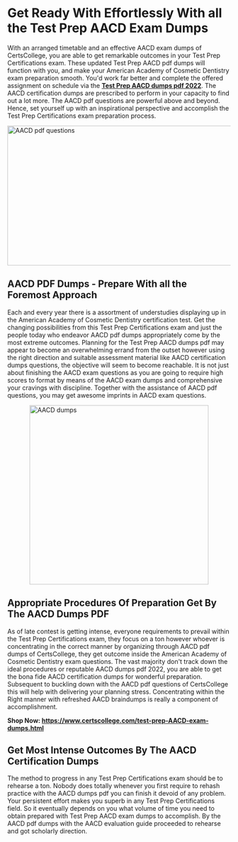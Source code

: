 <h1><strong>Get Ready With Effortlessly With all the Test Prep AACD Exam Dumps&nbsp;</strong></h1>
<p><span style="font-weight: 400;">With an arranged timetable and an effective  AACD exam dumps of CertsCollege, you are able to get remarkable outcomes in your Test Prep Certifications exam. These updated Test Prep AACD pdf dumps will function with you, and make your American Academy of Cosmetic Dentistry exam preparation smooth. You'd work far better and complete the offered assignment on schedule via the <strong><a href="https://www.certscollege.com/test-prep-AACD-exam-dumps.html">Test Prep AACD dumps pdf 2022</a></strong>. The AACD certification dumps are prescribed to perform in your capacity to find out a lot more. The  AACD pdf questions are powerful above and beyond. Hence, set yourself up with an inspirational perspective and accomplish the Test Prep Certifications exam preparation process.&nbsp;</span></p>
<p><span style="font-weight: 400;"><img style="display: block; margin-left: auto; margin-right: auto;" src="https://i.ibb.co/CPDK3ps/Yellow-and-Blue-Initiative-Blog-Banner.png" alt="AACD pdf questions" width="559" height="315" /></span></p>
<h2><strong>AACD PDF Dumps - Prepare With all the Foremost Approach</strong></h2>
<p><span style="font-weight: 400;">Each and every year there is a assortment of understudies displaying up in the American Academy of Cosmetic Dentistry certification test. Get the changing possibilities from this Test Prep Certifications exam and just the people today who endeavor AACD pdf dumps appropriately come by the most extreme outcomes. Planning for the Test Prep AACD dumps pdf may appear to become an overwhelming errand from the outset however using the right direction and suitable assessment material like AACD certification dumps questions, the objective will seem to become reachable. It is not just about finishing the AACD exam questions as you are going to require high scores to format by means of the AACD exam dumps and comprehensive your cravings with discipline. Together with the assistance of AACD pdf questions, you may get awesome imprints in AACD exam questions.</span></p>
<p><span style="font-weight: 400;"><a href="https://tinyurl.com/y4pt3bvh"><img style="display: block; margin-left: auto; margin-right: auto;" src="https://i.ibb.co/9tMrhdY/Teacher-Appreciation-Invitation.png" alt="AACD dumps " width="404" height="404" /></a></span></p>
<h2><strong>Appropriate Procedures Of Preparation Get By The AACD Dumps PDF</strong></h2>
<p><span style="font-weight: 400;">As of late contest is getting intense, everyone requirements to prevail within the Test Prep Certifications exam, they focus on a ton however whoever is concentrating in the correct manner by organizing through AACD pdf dumps of CertsCollege, they get outcome inside the American Academy of Cosmetic Dentistry exam questions. The vast majority don't track down the ideal procedures or reputable AACD dumps pdf 2022, you are able to get the bona fide AACD certification dumps for wonderful preparation. Subsequent to buckling down with the  AACD pdf questions of CertsCollege this will help with delivering your planning stress. Concentrating within the Right manner with refreshed AACD braindumps is really a component of accomplishment.</span></p>
<p><span style="font-weight: 400;"><strong>Shop Now: <a href="https://www.certscollege.com/test-prep-AACD-exam-dumps.html">https://www.certscollege.com/test-prep-AACD-exam-dumps.html</a></strong></span></p>
<h2><strong>Get Most Intense Outcomes By The AACD Certification Dumps</strong></h2>
<p><span style="font-weight: 400;">The method to progress in any Test Prep Certifications exam should be to rehearse a ton. Nobody does totally whenever you first require to rehash practice with the AACD dumps pdf you can finish it devoid of any problem. Your persistent effort makes you superb in any Test Prep Certifications field. So it eventually depends on you what volume of time you need to obtain prepared with Test Prep AACD exam dumps to accomplish. By the AACD pdf dumps with the AACD evaluation guide proceeded to rehearse and got scholarly direction.</span></p>
